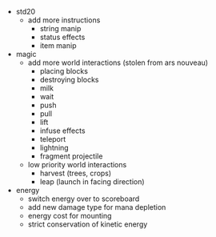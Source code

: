 - std20
  - add more instructions
    - string manip
    - status effects
    - item manip
- magic
  - add more world interactions (stolen from ars nouveau)
    - placing blocks
    - destroying blocks
    - milk
    - wait
    - push
    - pull
    - lift
    - infuse effects
    - teleport
    - lightning
    - fragment projectile
  - low priority world interactions
    - harvest (trees, crops)
    - leap (launch in facing direction)
- energy
  - switch energy over to scoreboard
  - add new damage type for mana depletion
  - energy cost for mounting
  - strict conservation of kinetic energy
